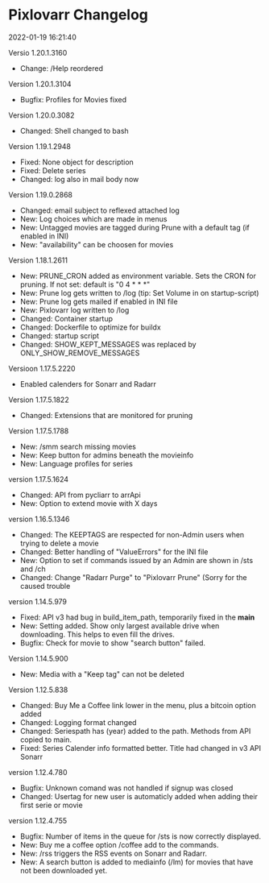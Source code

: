 # Pixlovarr Changelog

2022-01-19 16:21:40

Versio 1.20.1.3160

* Change: /Help reordered

Version 1.20.1.3104

* Bugfix: Profiles for Movies fixed

Version 1.20.0.3082

* Changed: Shell changed to bash

Version 1.19.1.2948

* Fixed: None object for description
* Fixed: Delete series
* Changed: log also in mail body now

Version 1.19.0.2868

* Changed: email subject to reflexed attached log
* New: Log choices which are made in menus
* New: Untagged movies are tagged during Prune with a default tag (if enabled in INI)
* New: "availability" can be choosen for movies

Version 1.18.1.2611

* New: PRUNE_CRON added as environment variable. Sets the CRON for pruning. If not set: default is "0 4 * * *"
* New: Prune log gets written to /log (tip: Set Volume in on startup-script)
* New: Prune log gets mailed if enabled in INI file
* New: Pixlovarr log written to /log
* Changed: Container startup
* Changed: Dockerfile to optimize for buildx
* Changed: startup script
* Changed: SHOW_KEPT_MESSAGES was replaced by ONLY_SHOW_REMOVE_MESSAGES

Versioon 1.17.5.2220

* Enabled calenders for Sonarr and Radarr

Version 1.17.5.1822

* Changed: Extensions that are monitored for pruning

Version 1.17.5.1788

* New: /smm search missing movies
* New: Keep button for admins beneath the movieinfo
* New: Language profiles for series

version 1.17.5.1624

* Changed: API from pycliarr to arrApi
* New: Option to extend movie with X days

version 1.16.5.1346

* Changed: The KEEPTAGS are respected for non-Admin users when trying to delete a movie
* Changed: Better handling of "ValueErrors" for the INI file
* New: Option to set if commands issued by an Admin are shown in /sts and /ch
* Changed: Change "Radarr Purge" to "Pixlovarr Prune" (Sorry for the caused trouble
  
version 1.14.5.979

* Fixed: API v3 had bug in build_item_path, temporarily fixed in the __main__
* New: Setting added. Show only largest available drive when downloading. This helps to even fill the drives.
* Bugfix: Check for movie to show "search button" failed.

Version 1.14.5.900

* New: Media with a "Keep tag" can not be deleted

Version 1.12.5.838

* Changed: Buy Me a Coffee link lower in the menu, plus a bitcoin option added
* Changed: Logging format changed
* Changed: Seriespath has (year) added to the path. Methods from API copied to main.
* Fixed: Series Calender info formatted better. Title had changed in v3 API Sonarr

version 1.12.4.780

* Bugfix: Unknown comand was not handled if signup was closed
* Changed: Usertag for new user is automaticly added when adding their first serie or movie

version 1.12.4.755

* Bugfix: Number of items in the queue for /sts is now correctly displayed.
* New: Buy me a coffee option /coffee add to the commands.
* New: /rss triggers the RSS events on Sonarr and Radarr.
* New: A search button is added to mediainfo (/lm) for movies that have not been downloaded yet.

